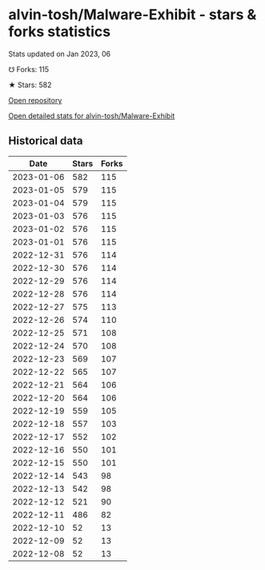 # alvin-tosh/Malware-Exhibit - stars & forks statistics

Stats updated on Jan 2023, 06

☋ Forks: 115

★ Stars: 582

[Open repository](https://github.com/alvin-tosh/Malware-Exhibit)

[Open detailed stats for alvin-tosh/Malware-Exhibit](https://reviewgithub.com/rep/alvin-tosh/Malware-Exhibit)

## Historical data
| Date | Stars | Forks |
|------|-------|-------|
| 2023-01-06 | 582 | 115 | 
| 2023-01-05 | 579 | 115 | 
| 2023-01-04 | 579 | 115 | 
| 2023-01-03 | 576 | 115 | 
| 2023-01-02 | 576 | 115 | 
| 2023-01-01 | 576 | 115 | 
| 2022-12-31 | 576 | 114 | 
| 2022-12-30 | 576 | 114 | 
| 2022-12-29 | 576 | 114 | 
| 2022-12-28 | 576 | 114 | 
| 2022-12-27 | 575 | 113 | 
| 2022-12-26 | 574 | 110 | 
| 2022-12-25 | 571 | 108 | 
| 2022-12-24 | 570 | 108 | 
| 2022-12-23 | 569 | 107 | 
| 2022-12-22 | 565 | 107 | 
| 2022-12-21 | 564 | 106 | 
| 2022-12-20 | 564 | 106 | 
| 2022-12-19 | 559 | 105 | 
| 2022-12-18 | 557 | 103 | 
| 2022-12-17 | 552 | 102 | 
| 2022-12-16 | 550 | 101 | 
| 2022-12-15 | 550 | 101 | 
| 2022-12-14 | 543 | 98 | 
| 2022-12-13 | 542 | 98 | 
| 2022-12-12 | 521 | 90 | 
| 2022-12-11 | 486 | 82 | 
| 2022-12-10 | 52 | 13 | 
| 2022-12-09 | 52 | 13 | 
| 2022-12-08 | 52 | 13 | 


